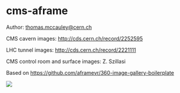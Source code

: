 # cms-aframe

Author: thomas.mccauley@cern.ch

CMS cavern images: http://cds.cern.ch/record/2252595

LHC tunnel images: http://cds.cern.ch/record/2221111

CMS control room and surface images:  Z. Szillasi

Based on https://github.com/aframevr/360-image-gallery-boilerplate

<img src="https://github.com/tpmccauley/cms-aframe/blob/master/img/cms-aframe.png"></img>

